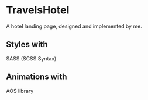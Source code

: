 # TravelsHotel

A hotel landing page, designed and implemented by me.

## Styles with

SASS (SCSS Syntax)

## Animations with

AOS library
